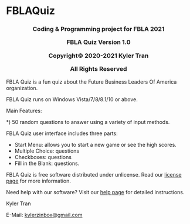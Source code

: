 # FBLAQuiz
<h3><p align="center">Coding & Programming project for FBLA 2021</p>
<p align="center">FBLA Quiz Version 1.0</p>
<p align="center">Copyright&copy; 2020-2021 Kyler Tran</p>
<p align="center">All Rights Reserved</p></h3>

FBLA Quiz is a fun quiz about the Future Business Leaders Of America organization.

FBLA Quiz runs on Windows Vista/7/8/8.1/10 or above.

Main Features:

*) 50 random questions to answer using a variety of input methods.

FBLA Quiz user interface includes three parts:
* Start Menu: allows you to start a new game or see the high scores.
* Multiple Choice: questions
* Checkboxes: questions
* Fill in the Blank: questions.

FBLA Quiz is free software distributed under unlicense. Read our [license page](LICENSE.md) for more information.

Need help with our software? Visit our [help page](Help) for detailed instructions.

Kyler Tran

E-Mail: kylerzinbox@gmail.com
